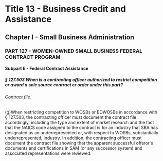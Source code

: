 
# Title 13 - Business Credit and Assistance
## Chapter I - Small Business Administration
### PART 127 - WOMEN-OWNED SMALL BUSINESS FEDERAL CONTRACT PROGRAM
#### Subpart E - Federal Contract Assistance
##### § 127.503 When is a contracting officer authorized to restrict competition or award a sole source contract or order under this part?
###### Contract file.

(g)When restricting competition to WOSBs or EDWOSBs in accordance with § 127.503, the contracting officer must document the contract file accordingly, including the type and extent of market research and the fact that the NAICS code assigned to the contract is for an industry that SBA has designated as an underrepresented or, with respect to WOSBs, substantially underrepresented, industry. In addition, the contracting officer must document the contract file showing that the apparent successful offeror's documents and certifications in SAM (or any successor system) and associated representations were reviewed.
